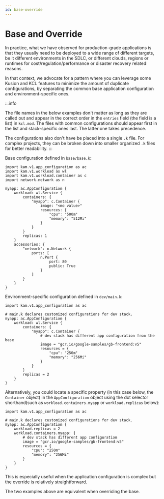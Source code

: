 ```yaml
---
id: base-override
---
```


# Base and Override

In practice, what we have observed for production-grade applications is that they usually need to be deployed to a wide range of different targets, be it different environments in the SDLC, or different clouds, regions or runtimes for cost/regulation/performance or disaster recovery related reasons.

In that context, we advocate for a pattern where you can leverage some Kusion and KCL features to minimize the amount of duplicate configurations, by separating the common base application configuration and environment-specific ones.

:::info

The file names in the below examples don't matter as long as they are called out and appear in the correct order in the `entries` field (the field is a list) in `kcl.mod`. The files with common configurations should appear first in the list and stack-specific ones last. The latter one takes precedence.

The configurations also don't have be placed into a single `.k` file. For complex projects, they can be broken down into smaller organized `.k` files for better readability. 
:::

Base configuration defined in `base/base.k`:
```
import kam.v1.app_configuration as ac
import kam.v1.workload as wl
import kam.v1.workload.container as c
import network.network as n

myapp: ac.AppConfiguration {
    workload: wl.Service {
        containers: {
            "myapp": c.Container {
                image: "<no value>"
                resources: {
                    "cpu": "500m"
                    "memory": "512Mi"
                }
            }
        }
        replicas: 1
    }
    accessories: {
        "network": n.Network {
            ports: [
                n.Port {
                    port: 80
                    public: True
                }
            ]
        }
    }
}
```

Environment-specific configuration defined in `dev/main.k`:
```
import kam.v1.app_configuration as ac

# main.k declares customized configurations for dev stack.
myapp: ac.AppConfiguration {
    workload: wl.Service {
        containers: {
            "myapp": c.Container {
                # dev stack has different app configuration from the base
                image = "gcr.io/google-samples/gb-frontend:v5"
                resources = {
                    "cpu": "250m"
                    "memory": "256Mi"
                }
            }
        }
        replicas = 2
    }
}
```

Alternatively, you could locate a specific property (in this case below, the `Container` object) in the `AppConfiguration` object using the dot selector shorthand(such as `workload.containers.myapp` or `workload.replicas` below):
```
import kam.v1.app_configuration as ac

# main.k declares customized configurations for dev stack.
myapp: ac.AppConfiguration {
    workload.replicas = 2
    workload.containers.myapp: {
        # dev stack has different app configuration
        image = "gcr.io/google-samples/gb-frontend:v5"
        resources = {
            "cpu": "250m"
            "memory": "256Mi"
        }
    }
}
```
This is especially useful when the application configuration is complex but the override is relatively straightforward.

The two examples above are equivalent when overriding the base.